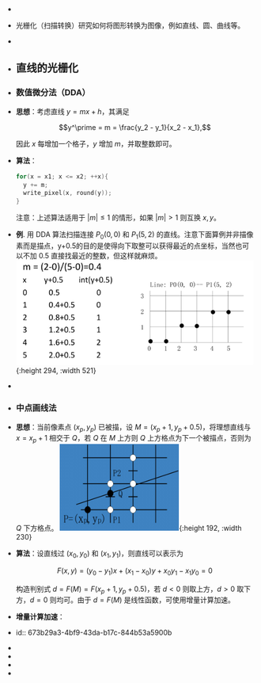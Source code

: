 -
- 光栅化（扫描转换）研究如何将图形转换为图像，例如直线、圆、曲线等。
-
- ## 直线的光栅化
- ### 数值微分法（DDA）
- **思想**：考虑直线 $y = mx + h$，其满足
  
  $$y^\prime = m = \frac{y_2 - y_1}{x_2 - x_1},$$
  
  因此 $x$ 每增加一个格子，$y$ 增加 $m$，并取整数即可。
- **算法**：
  ``` cpp
  for(x = x1; x <= x2; ++x){
    y += m;
    write_pixel(x, round(y));
  }
  ```
  注意：上述算法适用于 $|m| \leq 1$ 的情形，如果 $|m|>1$ 则互换 $x, y$。
- **例**. 用 DDA 算法扫描连接 $P_0(0, 0)$ 和 $P_1(5, 2)$ 的直线。注意下面算例并非描像素而是描点，y+0.5的目的是使得向下取整可以获得最近的点坐标，当然也可以不加 0.5 直接找最近的整数，但这样就麻烦。
  ![image.png](../assets/image_1731927102857_0.png){:height 294, :width 521}
-
- ### 中点画线法
- **思想**：当前像素点 $(x_p, y_p)$ 已被描，设 $M = (x_p + 1, y_p + 0.5)$，将理想直线与 $x = x_p + 1$ 相交于 $Q$，若 $Q$ 在 $M$ 上方则 $Q$ 上方格点为下一个被描点，否则为 $Q$ 下方格点。
  ![image.png](../assets/image_1731927542489_0.png){:height 192, :width 230}
- **算法**：设直线过 $(x_0, y_0)$ 和 $(x_1, y_1)$，则直线可以表示为
  
  $$ F(x,y) = (y_0 - y_1) x + (x_1 - x_0) y + x_0y_1 - x_1y_0 = 0 $$
  
  构造判别式 $d = F(M) = F(x_p + 1, y_p + 0.5)$，若 $d < 0$ 则取上方，$d > 0$ 取下方，$d = 0$ 则均可。由于 $d = F(M)$ 是线性函数，可使用增量计算加速。
- **增量计算加速**：
- id:: 673b29a3-4bf9-43da-b17c-844b53a5900b
-
-
-
-